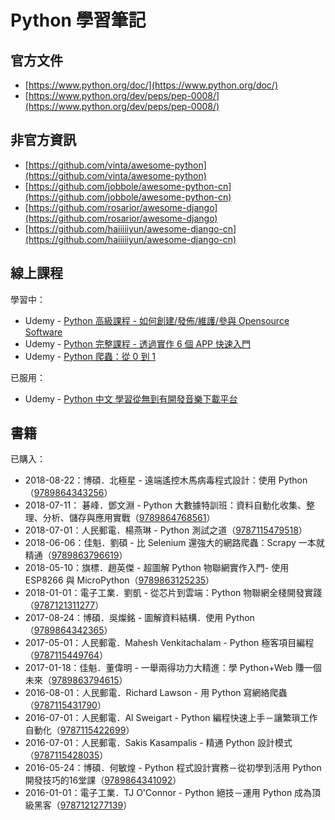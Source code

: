 # Python 學習筆記

## 官方文件

* [https://www.python.org/doc/](https://www.python.org/doc/)
* [https://www.python.org/dev/peps/pep-0008/](https://www.python.org/dev/peps/pep-0008/)

## 非官方資訊

* [https://github.com/vinta/awesome-python](https://github.com/vinta/awesome-python)
* [https://github.com/jobbole/awesome-python-cn](https://github.com/jobbole/awesome-python-cn)
* [https://github.com/rosarior/awesome-django](https://github.com/rosarior/awesome-django)
* [https://github.com/haiiiiiyun/awesome-django-cn](https://github.com/haiiiiiyun/awesome-django-cn)

## 線上課程

學習中：

* Udemy - [Python 高級課程 - 如何創建/發佈/維護/參與 Opensource Software](https://www.udemy.com/python-awesome-tools/)
* Udemy - [Python 完整課程 - 透過實作 6 個 APP 快速入門](https://www.udemy.com/python-6app/)
* Udemy - [Python 爬蟲：從 0 到 1](https://www.udemy.com/python-bug)

已服用：

* Udemy - [Python 中文 學習從無到有開發音樂下載平台](https://www.udemy.com/python-web-development/)

## 書籍

已購入：

* 2018-08-22：博碩．北極星 - 遠端遙控木馬病毒程式設計：使用 Python（[9789864343256](https://www.tenlong.com.tw/products/9789864343256)）
* 2018-07-11：  碁峰．鄧文淵 - Python 大數據特訓班：資料自動化收集、整理、分析、儲存與應用實戰（[9789864768561](https://www.tenlong.com.tw/products/9789864768561)）
* 2018-07-01：人民郵電．楊燕琳 - Python 測試之道（[9787115479518](https://book.douban.com/subject/30283761/)）
* 2018-06-06：佳魁．劉碩 - 比 Selenium 還強大的網路爬蟲：Scrapy 一本就精通（[9789863796619](https://www.tenlong.com.tw/products/9789863796619)）
* 2018-05-10：旗標．趙英傑 - 超圖解 Python 物聯網實作入門- 使用 ESP8266 與 MicroPython（[9789863125235](https://www.tenlong.com.tw/products/9789863125235)）
* 2018-01-01：電子工業．劉凱 - 從芯片到雲端：Python 物聯網全棧開發實踐（[9787121311277](https://book.douban.com/subject/27176648/)）
* 2017-08-24：博碩．吳燦銘 - 圖解資料結構．使用 Python（[9789864342365](https://www.tenlong.com.tw/products/9789864342365)）
* 2017-05-01：人民郵電．Mahesh Venkitachalam - Python 極客項目編程（[9787115449764](https://book.douban.com/subject/27050630/)）
* 2017-01-18：佳魁．董偉明 - 一舉兩得功力大精進：學 Python+Web 賺一個未來（[9789863794615](https://www.tenlong.com.tw/products/9789863794615)）
* 2016-08-01：人民郵電．Richard Lawson - 用 Python 寫網絡爬蟲（[9787115431790](https://book.douban.com/subject/26869992/)）
* 2016-07-01：人民郵電．Al Sweigart - Python 編程快速上手－讓繁瑣工作自動化（[9787115422699](https://book.douban.com/subject/26836700/)）
* 2016-07-01：人民郵電．Sakis Kasampalis - 精通 Python 設計模式（[9787115428035](https://book.douban.com/subject/26829015/)）
* 2016-05-24：博碩．何敏煌 - Python 程式設計實務－從初學到活用 Python 開發技巧的16堂課（[9789864341092](https://www.tenlong.com.tw/products/9789864341092)）
* 2016-01-01：電子工業．TJ O'Connor - Python 絕技－運用 Python 成為頂級黑客（[9787121277139](https://book.douban.com/subject/26702570/)）




